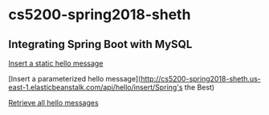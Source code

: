 # cs5200-spring2018-sheth


## Integrating Spring Boot with MySQL

[Insert a static hello message](http://cs5200-spring2018-sheth.us-east-1.elasticbeanstalk.com/api/hello/insert)

[Insert a parameterized hello message](http://cs5200-spring2018-sheth.us-east-1.elasticbeanstalk.com/api/hello/insert/Spring's the Best)

[Retrieve all hello messages](http://cs5200-spring2018-sheth.us-east-1.elasticbeanstalk.com/api/hello/select/all)
